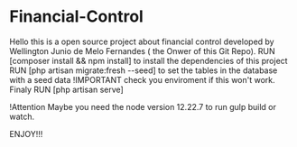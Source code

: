 # Financial-Control

Hello this is a open source project about financial control developed by Wellington Junio de Melo Fernandes ( the Onwer of this Git Repo). 
RUN [composer install && npm install] to install the dependencies of this project
RUN [php artisan migrate:fresh --seed] to set the tables in the database with a seed data 
!IMPORTANT check you enviroment if this won't work.
Finaly RUN [php artisan serve]

!Attention Maybe you need the node version 12.22.7 to run gulp build or watch.

ENJOY!!!
